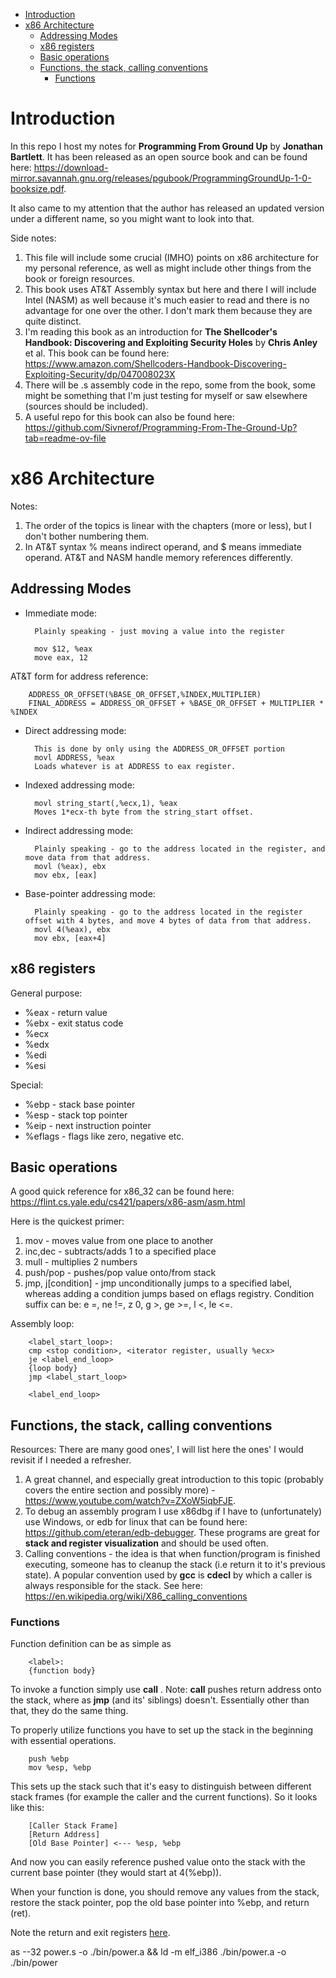 - [Introduction](#introduction)
- [x86 Architecture](#x86-architecture)
  - [Addressing Modes](#addressing-modes)
  - [x86 registers](#x86-registers)
  - [Basic operations](#basic-operations)
  - [Functions, the stack, calling conventions](#functions-the-stack-calling-conventions)
    - [Functions](#functions)

# Introduction
In this repo I host my notes for **Programming From Ground Up** by **Jonathan Bartlett**. It has been released as an open source book and can be found here: 
https://download-mirror.savannah.gnu.org/releases/pgubook/ProgrammingGroundUp-1-0-booksize.pdf.

It also came to my attention that the author has released an updated version under a different name, so you might want to look into that.

Side notes:
1. This file will include some crucial (IMHO) points on x86 architecture for my personal reference, as well as might include other things from the book or foreign resources.
2. This book uses AT&T Assembly syntax but here and there I will include Intel (NASM) as well because it's much easier to read and there is no advantage for one over the other. I don't mark them because they are quite distinct.
3. I'm reading this book as an introduction for **The Shellcoder's Handbook: Discovering and Exploiting Security Holes** by **Chris Anley** et al. This book can be found here:
    https://www.amazon.com/Shellcoders-Handbook-Discovering-Exploiting-Security/dp/047008023X
4. There will be .s assembly code in the repo, some from the book, some might be something that I'm just testing for myself or saw elsewhere (sources should be included). 
5. A useful repo for this book can also be found here:
   https://github.com/Sivnerof/Programming-From-The-Ground-Up?tab=readme-ov-file


# x86 Architecture
Notes:
1. The order of the topics is linear with the chapters (more or less), but I don't bother numbering them.
2. In AT&T syntax % means indirect operand, and $ means immediate operand. AT&T and NASM handle memory references differently.
## Addressing Modes

* Immediate mode:

        Plainly speaking - just moving a value into the register

        mov $12, %eax
        move eax, 12

AT&T form for address reference:

        ADDRESS_OR_OFFSET(%BASE_OR_OFFSET,%INDEX,MULTIPLIER)
        FINAL_ADDRESS = ADDRESS_OR_OFFSET + %BASE_OR_OFFSET + MULTIPLIER * %INDEX

* Direct addressing mode:

        This is done by only using the ADDRESS_OR_OFFSET portion
        movl ADDRESS, %eax
        Loads whatever is at ADDRESS to eax register.

* Indexed addressing mode:

        movl string_start(,%ecx,1), %eax
        Moves 1*ecx-th byte from the string_start offset.

* Indirect addressing mode:
    
        Plainly speaking - go to the address located in the register, and move data from that address.
        movl (%eax), ebx
        mov ebx, [eax]

* Base-pointer addressing mode:
    
        Plainly speaking - go to the address located in the register offset with 4 bytes, and move 4 bytes of data from that address.
        movl 4(%eax), ebx
        mov ebx, [eax+4]

## x86 registers
General purpose:
* %eax - return value
* %ebx - exit status code
* %ecx
* %edx
* %edi
* %esi

Special:
* %ebp - stack base pointer
* %esp - stack top pointer
* %eip - next instruction pointer
* %eflags - flags like zero, negative etc.

## Basic operations
A good quick reference for x86_32 can be found here:
https://flint.cs.yale.edu/cs421/papers/x86-asm/asm.html

Here is the quickest primer:
1. mov - moves value from one place to another
2. inc,dec - subtracts/adds 1 to a specified place
3. mull - multiplies 2 numbers
4. push/pop - pushes/pop value onto/from stack
5. jmp, j[condition] - jmp unconditionally jumps to a specified label, whereas adding a condition jumps based on eflags registry. Condition suffix can be: e =, ne !=, z 0, g >, ge >=, l <, le <=.

Assembly loop:

        <label_start_loop>:
        cmp <stop condition>, <iterator register, usually %ecx>
        je <label_end_loop>
        {loop body}
        jmp <label_start_loop>

        <label_end_loop>

## Functions, the stack, calling conventions
Resources: 
There are many good ones', I will list here the ones' I would revisit if I needed a refresher.
1. A great channel, and especially great introduction to this topic (probably covers the entire section and possibly more) - https://www.youtube.com/watch?v=ZXoW5iqbFJE.
2. To debug an assembly program I use x86dbg if I have to (unfortunately) use Windows, or edb for linux that can be found here:
https://github.com/eteran/edb-debugger. These programs are great for **stack and register visualization** and should be used often.
3. Calling conventions - the idea is that when function/program is finished executing, someone has to cleanup the stack (i.e return it to it's previous state). A popular convention used by **gcc** is **cdecl** by which a caller is always responsible for the stack. See here:
https://en.wikipedia.org/wiki/X86_calling_conventions

### Functions
Function definition can be as simple as

        <label>:
        {function body}

To invoke a function simply use **call** <label>. Note: **call** pushes return address onto the stack, where as **jmp** (and its' siblings) doesn't. Essentially other than that, they do the same thing.

To properly utilize functions you have to set up the stack in the beginning with essential operations.

        push %ebp
        mov %esp, %ebp

This sets up the stack such that it's easy to distinguish between different stack frames (for example the caller and the current functions). So it looks like this:

        [Caller Stack Frame]
        [Return Address]
        [Old Base Pointer] <--- %esp, %ebp
And now you can easily reference pushed value onto the stack with the current base pointer (they would start at 4(%ebp)). 

When your function is done, you should remove any values from the stack, restore the stack pointer, pop the old base pointer into %ebp, and return (ret).

Note the return and exit registers [here](#x86-registers).


as --32 power.s -o ./bin/power.a && ld -m elf_i386 ./bin/power.a -o ./bin/power